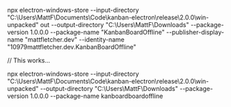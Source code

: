 npx electron-windows-store --input-directory "C:\Users\MattF\Documents\Code\kanban-electron\release\2.0.0\win-unpacked" out --output-directory "C:\Users\MattF\Downloads" --package-version 1.0.0.0 --package-name "KanbanBoardOffline" --publisher-display-name "mattfletcher.dev" --identity-name "10979mattfletcher.dev.KanbanBoardOffline"



// This works...

npx electron-windows-store --input-directory "C:\Users\MattF\Documents\Code\kanban-electron\release\2.0.0\win-unpacked" --output-directory "C:\Users\MattF\Downloads" --package-version 1.0.0.0 --package-name kanboardboardoffline
